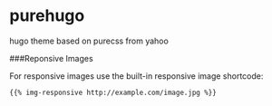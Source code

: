 purehugo
========

hugo theme based on purecss from yahoo


###Reponsive Images

For responsive images use the built-in responsive image shortcode:

```
{{% img-responsive http://example.com/image.jpg %}}
```